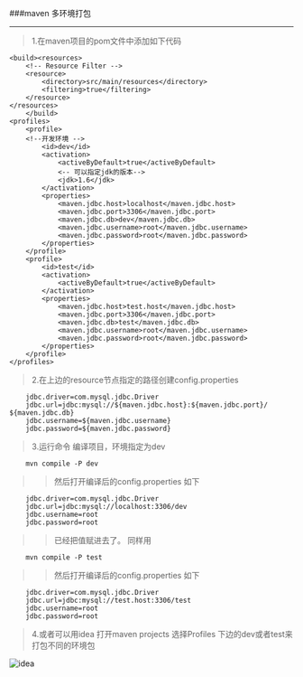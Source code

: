 ###maven 多环境打包***>1.在maven项目的pom文件中添加如下代码    <build><resources>        <!-- Resource Filter -->        <resource>            <directory>src/main/resources</directory>            <filtering>true</filtering>        </resource>    </resources>        </build>    <profiles>        <profile>        <!--开发环境 -->            <id>dev</id>            <activation>                <activeByDefault>true</activeByDefault>                <-- 可以指定jdk的版本-->                <jdk>1.6</jdk>            </activation>            <properties>                <maven.jdbc.host>localhost</maven.jdbc.host>                <maven.jdbc.port>3306</maven.jdbc.port>                <maven.jdbc.db>dev</maven.jdbc.db>                <maven.jdbc.username>root</maven.jdbc.username>                <maven.jdbc.password>root</maven.jdbc.password>            </properties>        </profile>        <profile>            <id>test</id>            <activation>                <activeByDefault>true</activeByDefault>            </activation>            <properties>                <maven.jdbc.host>test.host</maven.jdbc.host>                <maven.jdbc.port>3306</maven.jdbc.port>                <maven.jdbc.db>test</maven.jdbc.db>                <maven.jdbc.username>root</maven.jdbc.username>                <maven.jdbc.password>root</maven.jdbc.password>            </properties>        </profile>    </profiles>>2.在上边的resource节点指定的路径创建config.properties>                                                          jdbc.driver=com.mysql.jdbc.Driver        jdbc.url=jdbc:mysql://${maven.jdbc.host}:${maven.jdbc.port}/ ${maven.jdbc.db}        jdbc.username=${maven.jdbc.username}        jdbc.password=${maven.jdbc.password}>3.运行命令 编译项目，环境指定为dev>        mvn compile -P dev>>然后打开编译后的config.properties    如下>        jdbc.driver=com.mysql.jdbc.Driver        jdbc.url=jdbc:mysql://localhost:3306/dev        jdbc.username=root        jdbc.password=root>>已经把值赋进去了。>>同样用>        mvn compile -P test>>然后打开编译后的config.properties    如下>        jdbc.driver=com.mysql.jdbc.Driver        jdbc.url=jdbc:mysql://test.host:3306/test        jdbc.username=root        jdbc.password=root>4.或者可以用idea 打开maven projects 选择Profiles 下边的dev或者test来打包不同的环境包![idea](/images/article1.png)